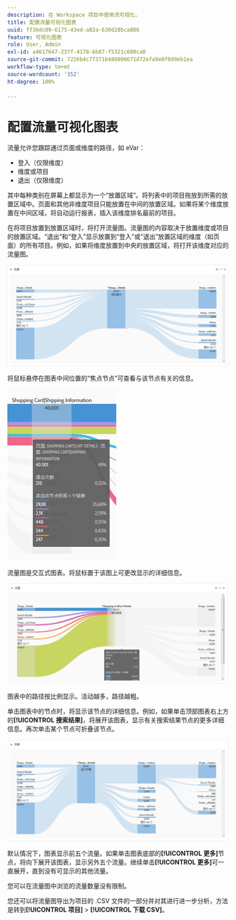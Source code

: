 ```yaml
---
description: 在 Workspace 项目中使用流可视化。
title: 配置流量可视化图表
uuid: ff36dc09-6175-43ed-a82a-630d28bca806
feature: 可视化图表
role: User, Admin
exl-id: a4617647-237f-4178-bb87-f5321c600ca0
source-git-commit: 7226b4c77371b486006671d72efa9e0f0d9eb1ea
workflow-type: tm+mt
source-wordcount: '352'
ht-degree: 100%

---
```


# 配置流量可视化图表

流量允许您跟踪通过页面或维度的路径，如 eVar：

* 登入（仅限维度）
* 维度或项目
* 退出（仅限维度）

其中每种类别在屏幕上都显示为一个“放置区域”。将列表中的项目拖放到所需的放置区域中。页面和其他非维度项目只能放置在中间的放置区域。如果将某个维度放置在中间区域，将自动运行报表，插入该维度排名最前的项目。

在将项目放置到放置区域时，将打开流量图。流量图的内容取决于放置维度或项目的放置区域。“退出”和“登入”显示放置到“登入”或“退出”放置区域的维度（如页面）的所有项目。例如，如果将维度放置到中央的放置区域，将打开该维度对应的流量图。

![](assets/flow.jpg)

将鼠标悬停在图表中间位置的“焦点节点”可查看与该节点有关的信息。

![](assets/flow4.jpg)

流量图是交互式图表。将鼠标置于该图上可更改显示的详细信息。

![](assets/flow2.jpg)

图表中的路径按比例显示。活动越多，路径越粗。

单击图表中的节点时，将显示该节点的详细信息。例如，如果单击顶部图表右上方的&#x200B;**[!UICONTROL 搜索结果]**，将展开该图表，显示有关搜索结果节点的更多详细信息。再次单击某个节点可折叠该节点。

![](assets/flow3.jpg)

默认情况下，图表显示前五个流量。如果单击图表底部的&#x200B;**[!UICONTROL 更多]**&#x200B;节点，将向下展开该图表，显示另外五个流量。继续单击&#x200B;**[!UICONTROL 更多]**&#x200B;可一直展开，直到没有可显示的其他流量。

您可以在流量图中浏览的流量数量没有限制。

您还可以将流量图导出为项目的 .CSV 文件的一部分并对其进行进一步分析，方法是转到&#x200B;**[!UICONTROL 项目]** > **[!UICONTROL 下载 CSV]**。
